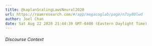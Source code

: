 ```yaml
---
title: @kaplanScalingLawsNeural2020
url: https://roamresearch.com/#/app/megacoglab/page/n7sy8Olwd
author: Joel Chan
date: Sat Aug 22 2020 21:44:39 GMT-0400 (Eastern Daylight Time)
---
```




###### Discourse Context


